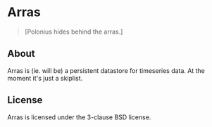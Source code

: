 # Arras
> [Polonius hides behind the arras.]

## About
Arras is (ie. will be) a persistent datastore for timeseries data. At the moment it's just a skiplist.

## License
Arras is licensed under the 3-clause BSD license.
